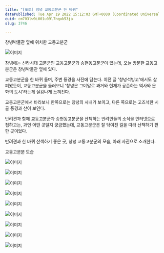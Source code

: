 ```yaml
---
title: "[포토] 창녕 교동고분군 한 바퀴"
datePublished: Tue Apr 19 2022 15:12:03 GMT+0000 (Coordinated Universal Time)
cuid: cm703lw0i001u09l7hquk53ja
slug: 3746

---
```



창녕박물관 옆에 위치한 교동고분군

![이미지](https://cdn.hashnode.com/res/hashnode/image/upload/v1739255121914/5b4997f8-57d5-4434-a690-a5857dec0cdd.jpeg)

창녕에는 신라시대 고분군인 교동고분군과 송현동고분군이 있는데, 오늘 방문한 교동고분군은 창녕박물관 옆에 있다.

교동고분군을 한 바퀴 돌며, 주변 풍경을 사진에 담는다. 이전 글 '창녕석빙고'에서도 살펴봤듯이, 교동고분군을 둘러보니 '창녕은 그야말로 과거와 현재가 공존하는 역사와 문화의 도시'라는게 실감나게 느껴진다.

교동고분군에서 바라보니 한쪽으로는 창녕의 시내가 보이고, 다른 쪽으로는 고즈넉한 시골 풍경과 산이 보인다.

반려견과 함께 교동고분군과 송현동고분군을 산책하는 반려인들의 소식을 인터넷으로 접하고는, 과연 어떤 곳일지 궁금했는데, 교동고분군은 잘 닦여진 길을 따라 산책하기 편한 곳이었다.

반려견과 한 바퀴 산책하기 좋은 곳, 창녕 교동고분군의 모습, 아래 사진으로 소개한다.

교동고분분 모습

![이미지](https://cdn.hashnode.com/res/hashnode/image/upload/v1739255124315/71046c24-a29a-43dc-a9c3-040538b3d1ea.jpeg)

![이미지](https://cdn.hashnode.com/res/hashnode/image/upload/v1739255126986/c4462410-c80d-4cb9-8210-9a530767081b.jpeg)

![이미지](https://cdn.hashnode.com/res/hashnode/image/upload/v1739255130031/b6962bb0-d423-4ba3-af26-06377c3345ea.jpeg)

![이미지](https://cdn.hashnode.com/res/hashnode/image/upload/v1739255132526/c7262ac5-ddd3-4ce3-ab8f-8f7fe63058ec.jpeg)

![이미지](https://cdn.hashnode.com/res/hashnode/image/upload/v1739255134975/f43e521f-f403-4e28-b57b-65073a9a63e5.jpeg)

![이미지](https://cdn.hashnode.com/res/hashnode/image/upload/v1739255137577/d2258b24-119a-493c-8b1a-89e8f5bc05f9.jpeg)

![이미지](https://cdn.hashnode.com/res/hashnode/image/upload/v1739255139956/ce3ae66c-b956-4b57-959b-21c6323590fa.jpeg)

![이미지](https://cdn.hashnode.com/res/hashnode/image/upload/v1739255142187/62931e8e-f4bf-41fb-bf89-387b4c068ff7.jpeg)

![이미지](https://cdn.hashnode.com/res/hashnode/image/upload/v1739255144858/040b8fae-06d8-49d1-9f9c-097682ab7ea2.jpeg)